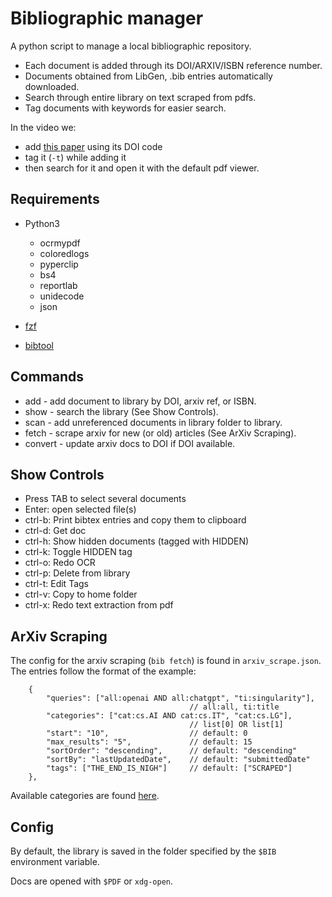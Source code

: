 # Bibliographic manager

A python script to manage a local bibliographic repository.

* Each document is added through its DOI/ARXIV/ISBN reference number.
* Documents obtained from LibGen, .bib entries automatically downloaded.
* Search through entire library on text scraped from pdfs.
* Tag documents with keywords for easier search.

[](vid)

In the video we:

* add [this paper](https://londmathsoc.onlinelibrary.wiley.com/doi/abs/10.1112/plms/s2-42.1.230) using its DOI code
* tag it (`-t`) while adding it
* then search for it and open it with the default pdf viewer.

## Requirements

* Python3

    * ocrmypdf
    * coloredlogs
    * pyperclip
    * bs4
    * reportlab
    * unidecode
    * json

* [fzf](https://github.com/junegunn/fzf)

* [bibtool](http://www.gerd-neugebauer.de/software/TeX/BibTool/en/)

## Commands


* add - add document to library by DOI, arxiv ref, or ISBN.
* show - search the library (See Show Controls).
* scan - add unreferenced documents in library folder to library.
* fetch - scrape arxiv for new (or old) articles (See ArXiv Scraping).
* convert - update arxiv docs to DOI if DOI available.

## Show Controls

* Press TAB to select several documents
* Enter: open selected file(s)
* ctrl-b: Print bibtex entries and copy them to clipboard
* ctrl-d: Get doc
* ctrl-h: Show hidden documents (tagged with HIDDEN)
* ctrl-k: Toggle HIDDEN tag
* ctrl-o: Redo OCR
* ctrl-p: Delete from library
* ctrl-t: Edit Tags
* ctrl-v: Copy to home folder
* ctrl-x: Redo text extraction from pdf

## ArXiv Scraping

The config for the arxiv scraping (`bib fetch`) is found in `arxiv_scrape.json`. The entries follow the format of the example:

        {
            "queries": ["all:openai AND all:chatgpt", "ti:singularity"],
                                            // all:all, ti:title
            "categories": ["cat:cs.AI AND cat:cs.IT", "cat:cs.LG"],
                                            // list[0] OR list[1]
            "start": "10",                  // default: 0
            "max_results": "5",             // default: 15
            "sortOrder": "descending",      // default: "descending"
            "sortBy": "lastUpdatedDate",    // default: "submittedDate"
            "tags": ["THE_END_IS_NIGH"]     // default: ["SCRAPED"]
        },

Available categories are found [here](https://arxiv.org/category_taxonomy).

## Config

By default, the library is saved in the folder specified by the `$BIB` environment variable.

Docs are opened with `$PDF` or `xdg-open`.

